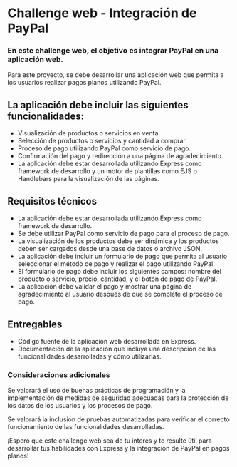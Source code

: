 # Challenge web - Integración de PayPal

### En este challenge web, el objetivo es integrar PayPal en una aplicación web.

Para este proyecto, se debe desarrollar una aplicación web que permita a los usuarios realizar pagos planos utilizando PayPal. 

## La aplicación debe incluir las siguientes funcionalidades:
- Visualización de productos o servicios en venta.
- Selección de productos o servicios y cantidad a comprar.
- Proceso de pago utilizando PayPal como servicio de pago.
- Confirmación del pago y redirección a una página de agradecimiento.
- La aplicación debe estar desarrollada utilizando Express como framework de desarrollo y un motor de plantillas como EJS o Handlebars para la visualización de las páginas.

## Requisitos técnicos
- La aplicación debe estar desarrollada utilizando Express como framework de desarrollo.
- Se debe utilizar PayPal como servicio de pago para el proceso de pago.
- La visualización de los productos debe ser dinámica y los productos deben ser cargados desde una base de datos o archivo JSON.
- La aplicación debe incluir un formulario de pago que permita al usuario seleccionar el método de pago y realizar el pago utilizando PayPal.
- El formulario de pago debe incluir los siguientes campos: nombre del producto o servicio, precio, cantidad, y el botón de pago de PayPal.
- La aplicación debe validar el pago y mostrar una página de agradecimiento al usuario después de que se complete el proceso de pago.

## Entregables
- Código fuente de la aplicación web desarrollada en Express.
- Documentación de la aplicación que incluya una descripción de las funcionalidades desarrolladas y cómo utilizarlas.

### Consideraciones adicionales

Se valorará el uso de buenas prácticas de programación y la implementación de medidas de seguridad adecuadas para la protección de los datos de los usuarios y los procesos de pago.

Se valorará la inclusión de pruebas automatizadas para verificar el correcto funcionamiento de las funcionalidades desarrolladas.

¡Espero que este challenge web sea de tu interés y te resulte útil para desarrollar tus habilidades con Express y la integración de PayPal en pagos planos!